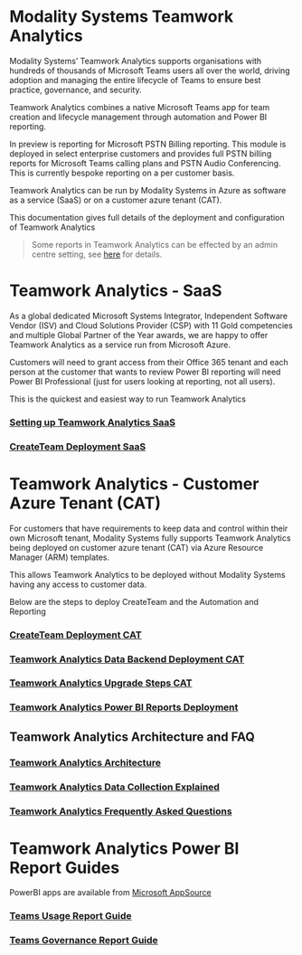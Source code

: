 # Modality Systems Teamwork Analytics

Modality Systems’ Teamwork Analytics supports organisations with hundreds of thousands of Microsoft Teams users all over the world, driving adoption and managing the entire lifecycle of Teams to ensure best practice, governance, and security.

Teamwork Analytics combines a native Microsoft Teams app for team creation and lifecycle management through automation and Power BI reporting.

In preview is reporting for Microsoft PSTN Billing reporting. This module is deployed in select enterprise customers and provides full PSTN billing reports for Microsoft Teams calling plans and PSTN Audio Conferencing. This is currently bespoke reporting on a per customer basis.

Teamwork Analytics can be run by Modality Systems in Azure as software as a service (SaaS) or on a customer azure tenant (CAT).

This documentation gives full details of the deployment and configuration of Teamwork Analytics

> Some reports in Teamwork Analytics can be effected by an admin centre setting, see [here](TWA-FAQ.md#is-teamwork-analytics-effected-by-the-hide-user-details-in-reports-setting) for details.

# Teamwork Analytics - SaaS

As a global dedicated Microsoft Systems Integrator, Independent Software Vendor (ISV) and Cloud Solutions Provider (CSP) with 11 Gold competencies and multiple Global Partner of the Year awards, we are happy to offer Teamwork Analytics as a service run from Microsoft Azure.

Customers will need to grant access from their Office 365 tenant and each person at the customer that wants to review Power BI reporting will need Power BI Professional (just for users looking at reporting, not all users).

This is the quickest and easiest way to run Teamwork Analytics

### [Setting up Teamwork Analytics SaaS](https://docs.modalitysystems.com/twa/SaaS/)

###  [CreateTeam Deployment SaaS](https://docs.modalitysystems.com/CreateTeam/deployteamsapp.html)



# Teamwork Analytics -  Customer Azure Tenant (CAT)

For customers that have requirements to keep data and control within their own Microsoft tenant, Modality Systems fully supports Teamwork Analytics being deployed on customer azure tenant (CAT) via Azure Resource Manager (ARM) templates.

This allows Teamwork Analytics to be deployed without Modality Systems having any access to customer data.

Below are the steps to deploy CreateTeam and the Automation and Reporting

###  [CreateTeam Deployment CAT](https://docs.modalitysystems.com/CreateTeam/)

### [Teamwork Analytics Data Backend Deployment CAT](https://docs.modalitysystems.com/twa/TeamworkAnalyticsDataCollectorDeployment.html)

### [Teamwork Analytics Upgrade Steps CAT](https://docs.modalitysystems.com/twa/UpgradingTeamworkAnalytics.html)

### [Teamwork Analytics Power BI Reports Deployment](https://docs.modalitysystems.com/twa/PowerBIAppsAdminInstallGuide.html)





## **Teamwork Analytics Architecture and FAQ**

###  [Teamwork Analytics Architecture](https://docs.modalitysystems.com/twa/TWA-Architecture-Overview.html)

### [Teamwork Analytics Data Collection Explained](https://docs.modalitysystems.com/twa/TeamworkAnalyticsDataCollectionExplained.html)

### [Teamwork Analytics Frequently Asked Questions](https://docs.modalitysystems.com/twa/TWA-FAQ.html)



# Teamwork Analytics Power BI Report Guides

PowerBI apps are available from [Microsoft AppSource](https://appsource.microsoft.com/en-us/marketplace/apps?search=Modality%20Systems&page=1)

###  [Teams Usage Report Guide](https://docs.modalitysystems.com/twa/Reports/TeamsUsage/TeamsUsageGuidance.html)

###  [Teams Governance Report Guide](https://docs.modalitysystems.com/twa/Reports/TeamsGovernanceandSecurity/OperationsGovernanceandCompliance.html)


